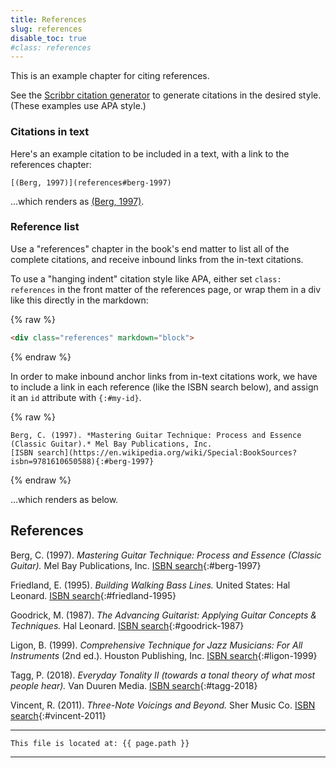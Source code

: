 ```yaml
---
title: References
slug: references
disable_toc: true
#class: references
---
```


This is an example chapter for citing references. 

See the [Scribbr citation generator](https://www.scribbr.com/citation/generator/) to generate citations in the desired style.
(These examples use APA style.)

### Citations in text

Here's an example citation to be included in a text, 
with a link to the references chapter:

```
[(Berg, 1997)](references#berg-1997)
```

...which renders as [(Berg, 1997)](references#berg-1997).

### Reference list

Use a "references" chapter in the book's end matter to list all of the complete citations,
and receive inbound links from the in-text citations.

To use a "hanging indent" citation style like APA,
either set `class: references` in the front matter of the references page,
or wrap them in a div like this directly in the markdown:

{% raw %}
```html
<div class="references" markdown="block">
```
{% endraw %}

In order to make inbound anchor links from in-text citations work,
we have to include a link in each reference (like the ISBN search below),
and assign it an `id` attribute with `{:#my-id}`.

{% raw %}
```
Berg, C. (1997). *Mastering Guitar Technique: Process and Essence (Classic Guitar).* Mel Bay Publications, Inc.
[ISBN search](https://en.wikipedia.org/wiki/Special:BookSources?isbn=9781610650588){:#berg-1997}
```
{% endraw %}

...which renders as below.

<div class="references" markdown="block">

## References

Berg, C. (1997). *Mastering Guitar Technique: Process and Essence (Classic Guitar).* Mel Bay Publications, Inc.
[ISBN search](https://en.wikipedia.org/wiki/Special:BookSources?isbn=9781610650588){:#berg-1997}

Friedland, E. (1995). *Building Walking Bass Lines.* United States: Hal Leonard.
[ISBN search](https://en.wikipedia.org/wiki/Special:BookSources?isbn=9780793542048){:#friedland-1995}

Goodrick, M. (1987). *The Advancing Guitarist: Applying Guitar Concepts & Techniques.* Hal Leonard.
[ISBN search](https://en.wikipedia.org/wiki/Special:BookSources?isbn=0-88188-589-4){:#goodrick-1987}

Ligon, B. (1999). *Comprehensive Technique for Jazz Musicians: For All Instruments* (2nd ed.). Houston Publishing, Inc.
[ISBN search](https://en.wikipedia.org/wiki/Special:BookSources?isbn=978-0-634-00176-5){:#ligon-1999}

Tagg, P. (2018). *Everyday Tonality II (towards a tonal theory of what most people hear).* Van Duuren Media.
[ISBN search](https://en.wikipedia.org/wiki/Special:BookSources?isbn=978-0-9908068-0-6){:#tagg-2018}

Vincent, R. (2011). *Three-Note Voicings and Beyond.* Sher Music Co.
[ISBN search](https://en.wikipedia.org/wiki/Special:BookSources?isbn=1-883217-66-0){:#vincent-2011}

</div>

---
```
This file is located at: {{ page.path }}
```
---
